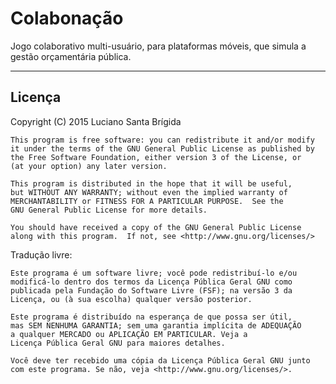 # Colabonação

Jogo colaborativo multi-usuário, para plataformas móveis, que simula a gestão orçamentária pública.

---
## Licença

Copyright (C) 2015 Luciano Santa Brígida

    This program is free software: you can redistribute it and/or modify
    it under the terms of the GNU General Public License as published by
    the Free Software Foundation, either version 3 of the License, or
    (at your option) any later version.

    This program is distributed in the hope that it will be useful,
    but WITHOUT ANY WARRANTY; without even the implied warranty of
    MERCHANTABILITY or FITNESS FOR A PARTICULAR PURPOSE.  See the
    GNU General Public License for more details.

    You should have received a copy of the GNU General Public License
    along with this program.  If not, see <http://www.gnu.org/licenses/>
  
Tradução livre:

    Este programa é um software livre; você pode redistribuí-lo e/ou 
    modificá-lo dentro dos termos da Licença Pública Geral GNU como 
    publicada pela Fundação do Software Livre (FSF); na versão 3 da 
    Licença, ou (à sua escolha) qualquer versão posterior.

    Este programa é distribuído na esperança de que possa ser útil, 
    mas SEM NENHUMA GARANTIA; sem uma garantia implícita de ADEQUAÇÃO
    a qualquer MERCADO ou APLICAÇÃO EM PARTICULAR. Veja a
    Licença Pública Geral GNU para maiores detalhes.

    Você deve ter recebido uma cópia da Licença Pública Geral GNU junto
    com este programa. Se não, veja <http://www.gnu.org/licenses/>.
